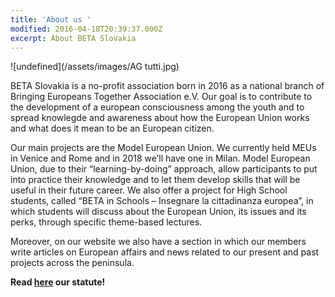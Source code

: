 ```yaml
---
title: 'About us '
modified: 2016-04-18T20:39:37.000Z
excerpt: About BETA Slovakia
---
```

![undefined](/assets/images/AG tutti.jpg)

BETA Slovakia is a no-profit association born in 2016 as a national branch of Bringing Europeans Together Association e.V. Our goal is to contribute to the development of a european consciousness among the youth and to spread knowlegde and awareness about how the European Union works and what does it mean to be an European citizen.

Our main projects are the Model European Union. We currently held MEUs in Venice and Rome and in 2018 we’ll have one in Milan. Model European Union, due to their “learning-by-doing” approach, allow participants to put into practice their knowledge and to let them develop skills that will be useful in their future career. We also offer a project for High School students, called “BETA in Schools – Insegnare la cittadinanza europea”, in which students will discuss about the European Union, its issues and its perks, through specific theme-based lectures. 

Moreover, on our website we also have a section in which our members write articles on European affairs and news related to our present and past projects across the peninsula.

**Read [here](https://drive.google.com/file/d/1ygQLLKG7IQUB96cFFYtlcMNeaAmHGnlJ/view?usp=sharing) our statute!**


